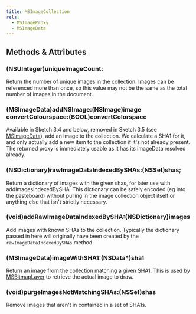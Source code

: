```yaml
---
title: MSImageCollection
rels:
  - MSImageProxy
  - MSImageData
---
```


## Methods & Attributes

### (NSUInteger)uniqueImageCount:

Return the number of unique images in the collection. Images can be referenced more than once, so this value may not be the same as the total number of images in the document.

### (MSImageData)addNSImage:(NSImage)image convertColourspace:(BOOL)convertColorspace

Available in Sketch 3.4 and below, removed in Sketch 3.5 (see [MSImageData](/reference/MSImageData/)), add an image to the collection. We calculate a SHA1 for it, and only actually add a new item to the collection if it's not already present. The returned proxy is immediately usable as it has its imageData resolved already.

### (NSDictionary)rawImageDataIndexedBySHAs:(NSSet)shas;

Return a dictionary of images with the given shas, for later use with addImagesIndexedBySHA. This dictionary can be safely encoded (eg into the pasteboard) without pulling in the image collection object itself or anything else that isn't strictly necessary.

### (void)addRawImageDataIndexedBySHA:(NSDictionary)images

Add images with known SHAs to the collection. Typically the dictionary passed in here will originally have been created by the `rawImageDataIndexedBySHAs` method.

### (MSImageData)imageWithSHA1:(NSData*)sha1

Return an image from the collection matching a given SHA1. This is used by [MSBitmapLayer](/reference/MSBitmapLayer/) to retrieve the actual image to draw.

### (void)purgeImagesNotMatchingSHAs:(NSSet)shas

Remove images that aren't in contained in a set of SHA1s.
